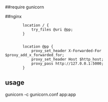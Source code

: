 ##require
gunicorn

##nginx
```
        location / {
            try_files @uri @pp;
        }


        location @pp {
            proxy_set_header X-Forwarded-For $proxy_add_x_forwarded_for;
            proxy_set_header Host $http_host;
            proxy_pass http://127.0.0.1:5000;
        }
```

## usage
gunicorn -c gunicorn.conf app:app
